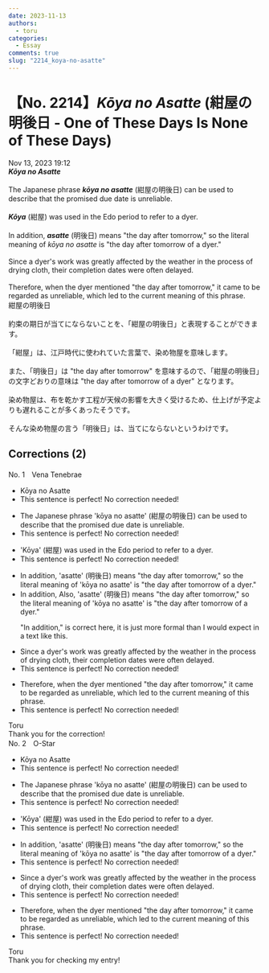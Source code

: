```yaml
---
date: 2023-11-13
authors:
  - toru
categories:
  - Essay
comments: true
slug: "2214_koya-no-asatte"
---
```


# 【No. 2214】<strong><em>Kōya no Asatte</strong></em> (紺屋の明後日 - One of These Days Is None of These Days)
<div class="date">Nov 13, 2023 19:12</div>
<div id="post"><div id="body_show_ori">
<strong><em>Kōya no Asatte</strong></em><br/><br/>The Japanese phrase <strong><em>kōya no asatte</em></strong> (紺屋の明後日) can be used to describe that the promised due date is unreliable.<br/><br/><strong><em>Kōya</em></strong> (紺屋) was used in the Edo period to refer to a dyer.<br/><br/>In addition, <strong><em>asatte</em></strong> (明後日) means "the day after tomorrow," so the literal meaning of <em>kōya no asatte</em> is "the day after tomorrow of a dyer."<br/><br/>Since a dyer's work was greatly affected by the weather in the process of drying cloth, their completion dates were often delayed.<br/><br/>Therefore, when the dyer mentioned "the day after tomorrow," it came to be regarded as unreliable, which led to the current meaning of this phrase.
</div></div>

<!-- more -->

<div id="post_ja"><div id="body_show_mo">
紺屋の明後日<br/><br/>約束の期日が当てにならないことを、「紺屋の明後日」と表現することができます。<br/><br/>「紺屋」は、江戸時代に使われていた言葉で、染め物屋を意味します。<br/><br/>また、「明後日」は "the day after tomorrow" を意味するので、「紺屋の明後日」の文字どおりの意味は "the day after tomorrow of a dyer" となります。<br/><br/>染め物屋は、布を乾かす工程が天候の影響を大きく受けるため、仕上げが予定よりも遅れることが多くあったそうです。<br/><br/>そんな染め物屋の言う「明後日」は、当てにならないというわけです。
</div></div>

## Corrections (2)
<div id="block"><div class="first_name"> No. 1　<span class="just_name">Vena Tenebrae</span></div><div id="block2">
<ul class="correction_field">
<li class="incorrect">Kōya no Asatte</li>
<li class="corrected perfect">This sentence is perfect! No correction needed!</li>
</ul>
<ul class="correction_field">
<li class="incorrect">The Japanese phrase 'kōya no asatte' (紺屋の明後日) can be used to describe that the promised due date is unreliable.</li>
<li class="corrected perfect">This sentence is perfect! No correction needed!</li>
</ul>
<ul class="correction_field">
<li class="incorrect">'Kōya' (紺屋) was used in the Edo period to refer to a dyer.</li>
<li class="corrected perfect">This sentence is perfect! No correction needed!</li>
</ul>
<ul class="correction_field">
<li class="incorrect">In addition, 'asatte' (明後日) means "the day after tomorrow," so the literal meaning of 'kōya no asatte' is "the day after tomorrow of a dyer."</li>
<li class="corrected correct">
<span class="sline">In addition,</span> <span class="f_blue">Also, </span>'asatte' (明後日) means "the day after tomorrow," so the literal meaning of 'kōya no asatte' is "the day after tomorrow of a dyer."
<p class="correction_comment">"In addition," is correct here, it is just more formal than I would expect in a text like this.</p>
</li>
</ul>
<ul class="correction_field">
<li class="incorrect">Since a dyer's work was greatly affected by the weather in the process of drying cloth, their completion dates were often delayed.</li>
<li class="corrected perfect">This sentence is perfect! No correction needed!</li>
</ul>
<ul class="correction_field">
<li class="incorrect">Therefore, when the dyer mentioned "the day after tomorrow," it came to be regarded as unreliable, which led to the current meaning of this phrase.</li>
<li class="corrected perfect">This sentence is perfect! No correction needed!</li>
</ul>
</div><div class="name"><span class="just_name">Toru</span><br>
Thank you for the correction!
</div>
</div>
<div id="block"><div class="first_name"> No. 2　<span class="just_name">O-Star</span></div><div id="block2">
<ul class="correction_field">
<li class="incorrect">Kōya no Asatte</li>
<li class="corrected perfect">This sentence is perfect! No correction needed!</li>
</ul>
<ul class="correction_field">
<li class="incorrect">The Japanese phrase 'kōya no asatte' (紺屋の明後日) can be used to describe that the promised due date is unreliable.</li>
<li class="corrected perfect">This sentence is perfect! No correction needed!</li>
</ul>
<ul class="correction_field">
<li class="incorrect">'Kōya' (紺屋) was used in the Edo period to refer to a dyer.</li>
<li class="corrected perfect">This sentence is perfect! No correction needed!</li>
</ul>
<ul class="correction_field">
<li class="incorrect">In addition, 'asatte' (明後日) means "the day after tomorrow," so the literal meaning of 'kōya no asatte' is "the day after tomorrow of a dyer."</li>
<li class="corrected perfect">This sentence is perfect! No correction needed!</li>
</ul>
<ul class="correction_field">
<li class="incorrect">Since a dyer's work was greatly affected by the weather in the process of drying cloth, their completion dates were often delayed.</li>
<li class="corrected perfect">This sentence is perfect! No correction needed!</li>
</ul>
<ul class="correction_field">
<li class="incorrect">Therefore, when the dyer mentioned "the day after tomorrow," it came to be regarded as unreliable, which led to the current meaning of this phrase.</li>
<li class="corrected perfect">This sentence is perfect! No correction needed!</li>
</ul>
</div><div class="name"><span class="just_name">Toru</span><br>
Thank you for checking my entry!
</div>
</div>
